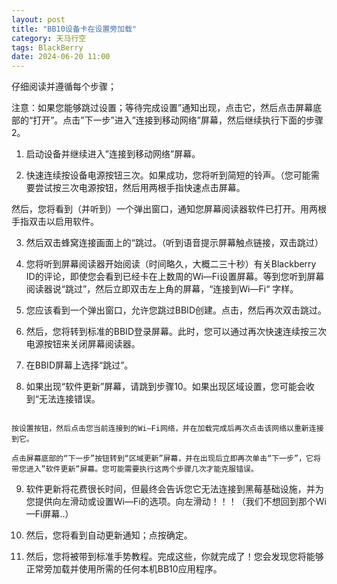 ```yaml
---
layout: post
title: "BB10设备卡在设置旁加载"
category: 天马行空
tags: BlackBerry
date: 2024-06-20 11:00
---
```



仔细阅读并遵循每个步骤；

注意：如果您能够跳过设置；等待完成设置”通知出现，点击它，然后点击屏幕底部的“打开”。点击”下一步”进入”连接到移动网络”屏幕，然后继续执行下面的步骤2。

1. 启动设备并继续进入”连接到移动网络”屏幕。

2. 快速连续按设备电源按钮三次。如果成功，您将听到简短的铃声。（您可能需要尝试按三次电源按钮，然后用两根手指快速点击屏幕。

然后，您将看到（并听到）一个弹出窗口，通知您屏幕阅读器软件已打开。用两根手指双击以启用软件。

3. 然后双击蜂窝连接画面上的“跳过。（听到语音提示屏幕触点链接，双击跳过）

4. 您将听到屏幕阅读器开始阅读（时间略久，大概二三十秒）有关Blackberry ID的评论，即使您会看到已经卡在上数周的Wi—Fi设置屏幕。等到您听到屏幕阅读器说“跳过”，然后立即双击左上角的屏幕，“连接到Wi—Fi“ 字样。

5. 您应该看到一个弹出窗口，允许您跳过BBID创建。点击，然后再次双击跳过。

6. 然后，您将转到标准的BBID登录屏幕。此时，您可以通过再次快速连续按三次电源按钮来关闭屏幕阅读器。

7.  在BBID屏幕上选择“跳过”。

8.  如果出现“软件更新”屏幕，请跳到步骤10。如果出现区域设置，您可能会收到“无法连接错误。

```

按设置按钮，然后点击您当前连接到的Wi—Fi网络，并在加载完成后再次点击该网络以重新连接到它。

点击屏幕底部的“下一步”按钮转到“区域更新”屏幕，并在出现后立即再次单击“下一步”，它将带您进入”软件更新”屏幕。您可能需要执行这两个步骤几次才能克服错误。

```

9. 软件更新将花费很长时间，但最终会告诉您它无法连接到黑莓基础设施，并为您提供向左滑动或设置Wi—Fi的选项。向左滑动！！！（我们不想回到那个Wi—Fi屏幕..）

10. 然后，您将看到自动更新通知；点按确定。

11. 然后，您将被带到标准手势教程。完成这些，你就完成了！您会发现您将能够正常旁加载并使用所需的任何本机BB10应用程序。

